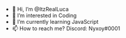 - 👋 Hi, I’m @ItzRealLuca
- 👀 I’m interested in Coding
- 🌱 I’m currently learning JavaScript
- 📫 How to reach me? Discord: Nyxoy#0001

<!---
ItzRealLuca/ItzRealLuca is a ✨ special ✨ repository because its `README.md` (this file) appears on your GitHub profile.
You can click the Preview link to take a look at your changes.
--->
